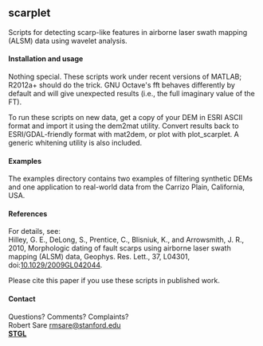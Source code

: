 ## scarplet
Scripts for detecting scarp-like features in airborne laser swath mapping (ALSM) data using wavelet analysis.

#### Installation and usage
Nothing special. These scripts work under recent versions of MATLAB; R2012a+ should do the trick. GNU Octave's fft behaves differently by default and will give unexpected results (i.e., the full imaginary value of the FT).

To run these scripts on new data, get a copy of your DEM in ESRI ASCII format and import it using the dem2mat utility. Convert results back to ESRI/GDAL-friendly format with mat2dem, or plot with plot_scarplet. A generic whitening utility is also included. 


#### Examples
The examples directory contains two examples of filtering synthetic DEMs and one application to real-world data from the Carrizo Plain, California, USA. 

#### References
For details, see:  
Hilley, G. E., DeLong, S., Prentice, C., Blisniuk, K., and Arrowsmith, J. R., 2010, Morphologic dating of fault scarps using airborne laser swath mapping (ALSM) data, Geophys. Res. Lett., 37, L04301, doi:[10.1029/2009GL042044](http://dx.doi.org/10.1029/2009GL042044).

Please cite this paper if you use these scripts in published work.

#### Contact
Questions? Comments? Complaints?  
Robert Sare [rmsare@stanford.edu](mailto:rmsare@NOSPAMstanford.edu)  
**[STGL](https://pangea.stanford.edu/researchgroups/tectonicgeomorph/)**
